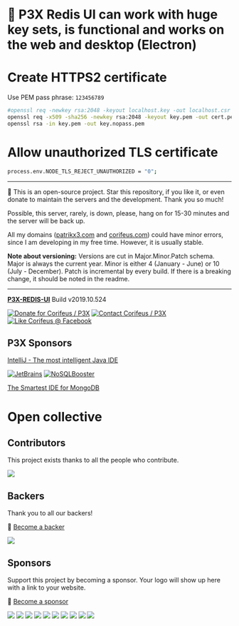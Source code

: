 [//]: #@corifeus-header

# 📡 P3X Redis UI can work with huge key sets, is functional and works on the web and desktop (Electron)

                        
[//]: #@corifeus-header:end
# Create HTTPS2 certificate

Use PEM pass phrase: `123456789`

```bash
#openssl req -newkey rsa:2048 -keyout localhost.key -out localhost.csr -passwd 123456789
openssl req -x509 -sha256 -newkey rsa:2048 -keyout key.pem -out cert.pem -days 36500 
openssl rsa -in key.pem -out key.nopass.pem
```

# Allow unauthorized TLS certificate

```bash
process.env.NODE_TLS_REJECT_UNAUTHORIZED = "0";
```

[//]: #@corifeus-footer

---

🙏 This is an open-source project. Star this repository, if you like it, or even donate to maintain the servers and the development. Thank you so much!

Possible, this server, rarely, is down, please, hang on for 15-30 minutes and the server will be back up.

All my domains ([patrikx3.com](https://patrikx3.com) and [corifeus.com](https://corifeus.com)) could have minor errors, since I am developing in my free time. However, it is usually stable.
    
**Note about versioning:** Versions are cut in Major.Minor.Patch schema. Major is always the current year. Minor is either 4 (January - June) or 10 (July - December). Patch is incremental by every build. If there is a breaking change, it should be noted in the readme.  


---
  
[**P3X-REDIS-UI**](https://pages.corifeus.com/redis-ui) Build v2019.10.524 

[![Donate for Corifeus / P3X](https://img.shields.io/badge/Donate-Corifeus-003087.svg)](https://www.paypal.com/cgi-bin/webscr?cmd=_s-xclick&hosted_button_id=QZVM4V6HVZJW6)  [![Contact Corifeus / P3X](https://img.shields.io/badge/Contact-P3X-ff9900.svg)](https://www.patrikx3.com/en/front/contact) [![Like Corifeus @ Facebook](https://img.shields.io/badge/LIKE-Corifeus-3b5998.svg)](https://www.facebook.com/corifeus.software) 


## P3X Sponsors

[IntelliJ - The most intelligent Java IDE](https://www.jetbrains.com/?from=patrikx3)
  
[![JetBrains](https://cdn.corifeus.com/assets/svg/jetbrains-logo.svg)](https://www.jetbrains.com/?from=patrikx3) [![NoSQLBooster](https://cdn.corifeus.com/assets/png/nosqlbooster-70x70.png)](https://www.nosqlbooster.com/)

[The Smartest IDE for MongoDB](https://www.nosqlbooster.com)
  
  


# Open collective

## Contributors

This project exists thanks to all the people who contribute.  
   
<a href="https://github.com/patrikx3/redis-ui/graphs/contributors"><img src="https://opencollective.com/p3x-redis-ui/contributors.svg?width=890&button=false" /></a>


## Backers

Thank you to all our backers!   
  
🙏 [Become a backer](https://opencollective.com/p3x-redis-ui#backer)
  
<a href="https://opencollective.com/p3x-redis-ui#backers" target="_blank"><img src="https://opencollective.com/p3x-redis-ui/backers.svg?width=890"></a>


## Sponsors

Support this project by becoming a sponsor. Your logo will show up here with a link to your website. 
  
🙏 [Become a sponsor](https://opencollective.com/p3x-redis-ui#sponsor)  
  
<a href="https://opencollective.com/p3x-redis-ui/sponsor/0/website" target="_blank"><img src="https://opencollective.com/p3x-redis-ui/sponsor/0/avatar.svg"></a>
<a href="https://opencollective.com/p3x-redis-ui/sponsor/1/website" target="_blank"><img src="https://opencollective.com/p3x-redis-ui/sponsor/1/avatar.svg"></a>
<a href="https://opencollective.com/p3x-redis-ui/sponsor/2/website" target="_blank"><img src="https://opencollective.com/p3x-redis-ui/sponsor/2/avatar.svg"></a>
<a href="https://opencollective.com/p3x-redis-ui/sponsor/3/website" target="_blank"><img src="https://opencollective.com/p3x-redis-ui/sponsor/3/avatar.svg"></a>
<a href="https://opencollective.com/p3x-redis-ui/sponsor/4/website" target="_blank"><img src="https://opencollective.com/p3x-redis-ui/sponsor/4/avatar.svg"></a>
<a href="https://opencollective.com/p3x-redis-ui/sponsor/5/website" target="_blank"><img src="https://opencollective.com/p3x-redis-ui/sponsor/5/avatar.svg"></a>
<a href="https://opencollective.com/p3x-redis-ui/sponsor/6/website" target="_blank"><img src="https://opencollective.com/p3x-redis-ui/sponsor/6/avatar.svg"></a>
<a href="https://opencollective.com/p3x-redis-ui/sponsor/7/website" target="_blank"><img src="https://opencollective.com/p3x-redis-ui/sponsor/7/avatar.svg"></a>
<a href="https://opencollective.com/p3x-redis-ui/sponsor/8/website" target="_blank"><img src="https://opencollective.com/p3x-redis-ui/sponsor/8/avatar.svg"></a>
<a href="https://opencollective.com/p3x-redis-ui/sponsor/9/website" target="_blank"><img src="https://opencollective.com/p3x-redis-ui/sponsor/9/avatar.svg"></a>
        
 

[//]: #@corifeus-footer:end